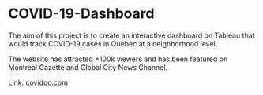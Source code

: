 # COVID-19-Dashboard

The aim of this project is to create an interactive dashboard on Tableau that would track COVID-19 cases in Quebec at a neighborhood level.

The website has attracted +100k viewers and has been featured on Montreal Gazette and Global City News Channel.

Link: covidqc.com


